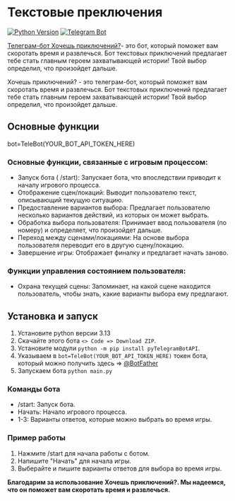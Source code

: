 # **Текстовые преключения**
[![Python Version](https://img.shields.io/badge/Python-3.13-blue.svg)](https://www.python.org/downloads/release/python-313/)
[![Telegram Bot](https://img.shields.io/badge/Telegram-Bot-blue.svg)](https://telegram.org)

[Телеграм-бот Хочешь приключений?](https://t.me/w74t9bj_bot)- это бот, который поможет вам скоротать время и развлечься. Бот текстовых приключений предлагает тебе стать главным героем захватывающей истории! Твой выбор определил, что произойдет дальше.

Хочешь приключений? - это телеграм-бот, который поможет вам скоротать время и развлечься. Бот текстовых приключений предлагает тебе стать главным героем захватывающей истории! Твой выбор определил, что произойдет дальше.

## Основные функции
bot=TeleBot(YOUR_BOT_API_TOKEN_HERE)

### Основные функции, связанные с игровым процессом:

* Запуск бота ( /start): Запускает бота, что впоследствии приводит к началу игрового процесса.
* Отображение сцен/локаций: Выводит пользователю текст, описывающий текущую ситуацию.
* Предоставление вариантов выбора: Предлагает пользователю несколько вариантов действий, из которых он может выбрать.
* Обработка выбора пользователя: Принимает ввод пользователя (по номеру) и определяет, что произойдет дальше.
* Переход между сценами/локациями: На основе выбора пользователя переводит его в другую сцену/локацию.
* Завершение игры: Отображает финалку и предлагает начать заново.

### Функции управления состоянием пользователя:

* Охрана текущей сцены: Запоминает, на какой сцене находится пользователь, чтобы знать, какие варианты выбора ему предлагают.

## Установка и запуск

1. Установите python версии 3.13
2. Скачайте этого бота `<> Code => Download ZIP`.
3. Установите модули `python -m pip install pyTelegramBotAPI`.
4. Указываем в `bot=TeleBot(YOUR_BOT_API_TOKEN_HERE)` токен бота, который можно получить здесь => [@BotFather](https://t.me/BOTFATHER)
5. Запускаем бота `python main.py`

### Команды бота
* /start: Запуск бота.
* Начать: Начало игрового процесса.
* 1-3: Варианты ответов, которые можно выбрать во время игры.

### Пример работы
1. Нажмите /start для начала работы с ботом.
2. Напишите "Начать" для начала игры.
3. Выберайте и пишите варианты ответов для выбора во время игры.


**Благодарим за использование Хочешь приключений?. Мы надеемся, что он поможет вам скоротать время и развлечься.**
